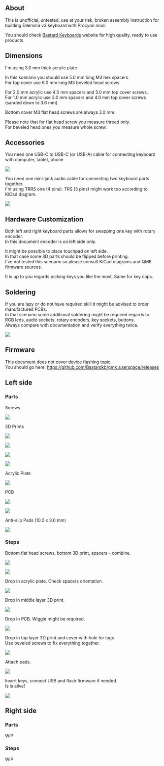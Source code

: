 
## About

This is unofficial, untested, use at your risk, broken assembly instruction for building Dilemma v3 keyboard with Procyon mod.

You should check [Bastard Keyboards](https://bastardkb.com/) website for high quality, ready to use products.

## Dimensions

I'm using 3.0 mm thick acrylic plate.

In this scenario you should use 5.0 mm long M3 hex spacers.  
For top cover use 6.0 mm long M3 beveled head screws.

For 2.0 mm acrylic use 4.0 mm spacers and 5.0 mm top cover screws.  
For 1.0 mm acrylic use 3.0 mm spacers and 4.0 mm top cover screws (sanded down to 3.6 mm).

Bottom cover M3 flat head screws are always 3.0 mm.

Please note that for flat head screw you measure thread only.  
For beveled head ones you measure whole screw.

## Accessories

You need one USB-C to USB-C (or USB-A) cable for connecting keyboard with computer, tablet, phone.

![](img/acc_usb.jpg)

You need one mini-jack audio cable for connecting two keyboard parts together.  
I'm using TRRS one (4 pins). TRS (3 pins) might work too according to KiCad diagram.

![](img/acc_audio.jpg)

## Hardware Customization

Both left and right keyboard parts allows for swapping one key with rotary encoder.  
In this document encoder is on left side only.

It might be possible to place touchpad on left side.  
In that case some 3D parts should be flipped before printing.  
I've not tested this scenario so please consult KiCad diagrams and QMK firmware sources.

It is up to you regards picking keys you like the most. Same for key caps.

## Soldering

If you are lazy or do not have required skill it might be advised to order manufactured PCBs.  
In that scenario some additional soldering might be required regards to: RGB leds, audio sockets, rotary encoders, key sockets, buttons.  
Always compare with documentation and verify everything twice.

![](img/solder.jpg)

## Firmware

This document does not cover device flashing topic.  
You should go here: https://github.com/Bastardkb/qmk_userspace/releases

## Left side

### Parts

Screws

![](img/left_screws.jpg)

3D Prints  

![](img/left_prints_1.jpg)

![](img/left_prints_2.jpg)

![](img/left_prints_3.jpg)

![](img/left_prints_4.jpg)

Acrylic Plate  

![](img/left_plate.jpg)

PCB  

![](img/left_pcb_1.jpg)

![](img/left_pcb_2.jpg)

Anti-slip Pads (10.0 x 3.0 mm)

![](img/left_pads.jpg)

### Steps

Bottom flat head screws, bottom 3D print, spacers - combine.

![](img/left_asm_1.jpg)

![](img/left_asm_2.jpg)

Drop in acrylic plate. Check spacers orientation.

![](img/left_asm_3.jpg)

Drop in middle layer 3D print.

![](img/left_asm_4.jpg)

Drop in PCB. Wiggle might be required.

![](img/left_asm_5.jpg)

Drop in top layer 3D print and cover with hole for logo.  
Use beveled screws to fix everything together.

![](img/left_asm_6.jpg)

Attach pads.

![](img/left_asm_7.jpg)

Insert keys, connect USB and flash firmware if needed.  
Is is alive!

![](img/left_asm_8.jpg)

## Right side

### Parts

WIP

### Steps

WIP
